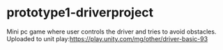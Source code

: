 # prototype1-driverproject
Mini pc game where user controls the driver and tries to avoid obstacles.
Uploaded to unit play:https://play.unity.com/mg/other/driver-basic-93
